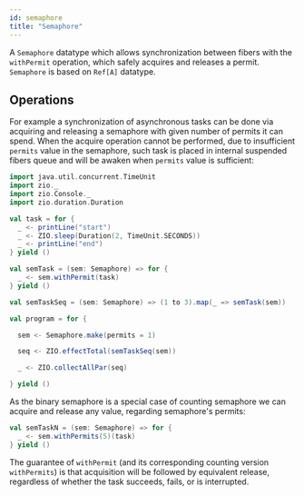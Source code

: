 ```yaml
---
id: semaphore
title: "Semaphore"
---
```


A `Semaphore` datatype which allows synchronization between fibers with the `withPermit` operation, which safely acquires and releases a permit.
`Semaphore` is based on `Ref[A]` datatype.

## Operations

For example a synchronization of asynchronous tasks can 
be done via acquiring and releasing a semaphore with given number of permits it can spend.
When the acquire operation cannot be performed, due to insufficient `permits` value in the semaphore, such task 
is placed in internal suspended fibers queue and will be awaken when `permits` value is sufficient:

```scala mdoc:silent
import java.util.concurrent.TimeUnit
import zio._
import zio.Console._
import zio.duration.Duration

val task = for {
  _ <- printLine("start")
  _ <- ZIO.sleep(Duration(2, TimeUnit.SECONDS))
  _ <- printLine("end")
} yield ()

val semTask = (sem: Semaphore) => for {
  _ <- sem.withPermit(task)
} yield ()

val semTaskSeq = (sem: Semaphore) => (1 to 3).map(_ => semTask(sem))

val program = for {

  sem <- Semaphore.make(permits = 1)

  seq <- ZIO.effectTotal(semTaskSeq(sem))

  _ <- ZIO.collectAllPar(seq)

} yield ()
```

As the binary semaphore is a special case of counting semaphore 
we can acquire and release any value, regarding semaphore's permits:

```scala mdoc:silent
val semTaskN = (sem: Semaphore) => for {
  _ <- sem.withPermits(5)(task)
} yield ()
```

The guarantee of `withPermit` (and its corresponding counting version `withPermits`) is that acquisition will be followed by equivalent release, regardless of whether the task succeeds, fails, or is interrupted.
